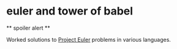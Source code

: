 # euler and tower of babel

** spoiler alert **

Worked solutions to [Project Euler](http://projecteuler.net/) problems in various languages.
